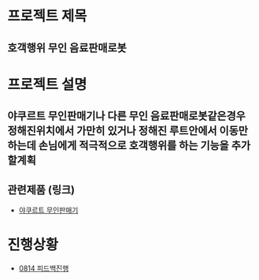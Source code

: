 프로젝트 제목
=============
호객행위 무인 음료판매로봇
-------------
프로젝트 설명
=============
야쿠르트 무인판매기나 다른 무인 음료판매로봇같은경우 정해진위치에서 가만히 있거나 정해진 루트안에서 이동만 하는데 손님에게 적극적으로 호객행위를 하는 기능을 추가할계획
-------------
## 관련제품 (링크)
- [야쿠르트 무인판매기](https://www.youtube.com/watch?v=1PDjIo9LsTE)

# 진행상황
- [0814 피드백진행](/feedback/0814.md)
